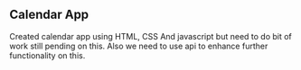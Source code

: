 ## Calendar App

Created calendar app using HTML, CSS And javascript but need to do bit of work still pending on this. Also we need to use api to enhance further functionality on this.

